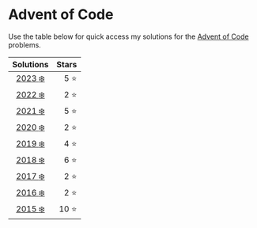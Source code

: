 # Advent of Code

Use the table below for quick access my solutions for the [Advent of Code](https://adventofcode.com/) problems.

|            Solutions             |     Stars |
|:--------------------------------:|----------:|
| [2023 :snowflake:](src/year2023) |  5 :star: |
| [2022 :snowflake:](src/year2022) |  2 :star: |
| [2021 :snowflake:](src/year2021) |  5 :star: |
| [2020 :snowflake:](src/year2020) |  2 :star: |
| [2019 :snowflake:](src/year2019) |  4 :star: |
| [2018 :snowflake:](src/year2018) |  6 :star: |
| [2017 :snowflake:](src/year2017) |  2 :star: |
| [2016 :snowflake:](src/year2016) |  2 :star: |
| [2015 :snowflake:](src/year2015) | 10 :star: |